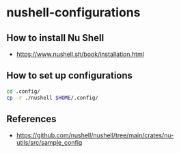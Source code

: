 # nushell-configurations


## How to install Nu Shell

- <https://www.nushell.sh/book/installation.html>

## How to set up configurations

```bash
cd .config/
cp -r ./nushell $HOME/.config/
```


## References 

- <https://github.com/nushell/nushell/tree/main/crates/nu-utils/src/sample_config>

